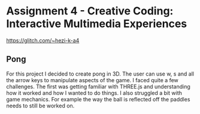 # Assignment 4 - Creative Coding: Interactive Multimedia Experiences

https://glitch.com/~hezi-k-a4

## Pong

For this project I decided to create pong in 3D. The user can use w, s and all the arrow keys to manipulate
aspects of the game. I faced quite a few challenges. The first was getting familiar with THREE.js and understanding how it 
worked and how I wanted to do things. I also struggled a bit with game mechanics. For example the way the ball is reflected off 
the paddles needs to still be worked on.


